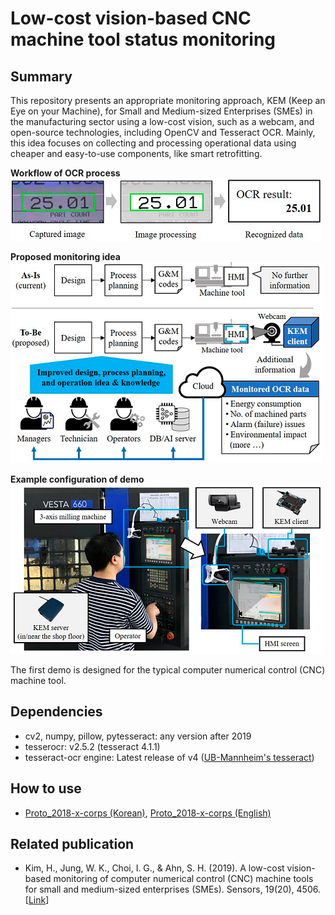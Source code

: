 # Low-cost vision-based CNC machine tool status monitoring

## Summary
This repository presents an appropriate monitoring approach, KEM (Keep an Eye on your Machine), for Small and Medium-sized Enterprises (SMEs) in the manufacturing sector using a low-cost vision, such as a webcam, and open-source technologies, including OpenCV and Tesseract OCR. Mainly, this idea focuses on collecting and processing operational data using cheaper and easy-to-use components, like smart retrofitting.

**Workflow of OCR process**  
![Workflow of OCR process](figure-1.png 'Workflow of OCR process')

**Proposed monitoring idea**  
![Proposed monitoring idea](figure-3.png 'Proposed monitoring idea')

**Example configuration of demo**  
![Example configuration of demo](figure-8.png 'Example configuration of demo')

The first demo is designed for the typical computer numerical control (CNC) machine tool.

## Dependencies
- cv2, numpy, pillow, pytesseract: any version after 2019
- tesserocr: v2.5.2 (tesseract 4.1.1)
- tesseract-ocr engine: Latest release of v4 ([UB-Mannheim's tesseract](https://github.com/UB-Mannheim/tesseract/wiki))

## How to use
- [Proto_2018-x-corps (Korean)](docs/how_to_use_proto_2018-x-corps_kr.md), [Proto_2018-x-corps (English)](docs/how_to_use_proto_2018-x-corps_en.md)

## Related publication
- Kim, H., Jung, W. K., Choi, I. G., & Ahn, S. H. (2019). A low-cost vision-based monitoring of computer numerical control (CNC) machine tools for small and medium-sized enterprises (SMEs). Sensors, 19(20), 4506. [[Link](https://doi.org/10.3390/s19204506)]
